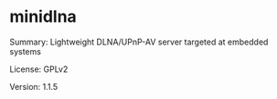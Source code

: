 # minidlna

Summary:        Lightweight DLNA/UPnP-AV server targeted at embedded systems

License:        GPLv2 

Version:        1.1.5


